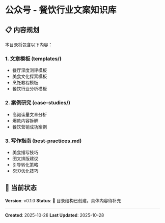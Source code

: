 # 公众号 - 餐饮行业文案知识库

## 📋 内容规划

本目录将包含以下内容：

### 1. 文章模板 (templates/)
- 餐厅深度测评模板
- 美食文化探索模板
- 烹饪教程模板
- 餐饮行业分析模板

### 2. 案例研究 (case-studies/)
- 高阅读量文章分析
- 爆款内容拆解
- 餐饮营销成功案例

### 3. 写作指南 (best-practices.md)
- 美食描写技巧
- 图文排版建议
- 引导转化策略
- SEO优化技巧

## 🚧 当前状态

**Version**: v0.1.0
**Status**: 📁 目录结构已创建，具体内容待补充

---

**Created**: 2025-10-28
**Last Updated**: 2025-10-28
